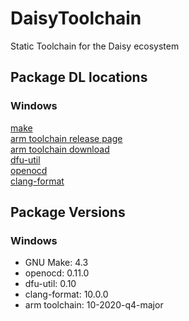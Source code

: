 # DaisyToolchain
Static Toolchain for the Daisy ecosystem


## Package DL locations
### Windows

[make](https://ftp.gnu.org/gnu/make/)  
[arm toolchain release page](https://developer.arm.com/tools-and-software/open-source-software/developer-tools/gnu-toolchain/gnu-rm/downloads)  
[arm toolchain download](https://developer.arm.com/-/media/Files/downloads/gnu-rm/10-2020q4/gcc-arm-none-eabi-10-2020-q4-major-win32.exe?revision=9a4bce5a-7577-4b4f-910d-4585f55d35e8&la=en&hash=068C813EEFFB68060B5FB40E6541BDE7159AFAA0)  
[dfu-util](https://sourceforge.net/projects/dfu-util/)  
[openocd](https://github.com/xpack-dev-tools/openocd-xpack/releases)  
[clang-format](https://llvm.org/)  

## Package Versions
### Windows

 - GNU Make: 4.3  
 - openocd: 0.11.0  
 - dfu-util: 0.10  
 - clang-format: 10.0.0
 - arm toolchain: 10-2020-q4-major

